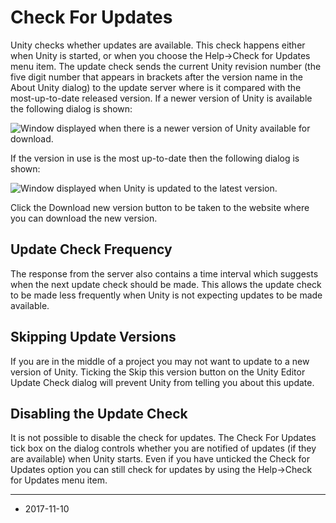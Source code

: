 Check For Updates
=================


Unity checks whether updates are available. This check happens either when Unity is started, or when you choose the Help-&gt;Check for Updates menu item. The update check sends the current Unity revision number (the five digit number that appears in brackets after the version name in the About Unity dialog) to the update server where is it compared with the most-up-to-date released version. If a newer version of Unity is available the following dialog is shown:


![Window displayed when there is a newer version of Unity available for download.](../uploads/Main/updatecheck2.jpg) 

If the version in use is the most up-to-date then the following dialog is shown:


![Window displayed when Unity is updated to the latest version.](../uploads/Main/updatecheck1.jpg) 


Click the Download new version button to be taken to the website where you can download the new version.

Update Check Frequency
----------------------


The response from the server also contains a time interval which suggests when the next update check should be made. This allows the update check to be made less frequently when Unity is not expecting updates to be made available.

Skipping Update Versions
------------------------


If you are in the middle of a project you may not want to update to a new version of Unity. Ticking the Skip this version button on the Unity Editor Update Check dialog will prevent Unity from telling you about this update.

Disabling the Update Check
--------------------------

It is not possible to disable the check for updates. The Check For Updates tick box on the dialog controls whether you are notified of updates (if they are available) when Unity starts. Even if you have unticked the Check for Updates option you can still check for updates by using the Help-&gt;Check for Updates menu item.

---
* <span class="page-edit">2017-11-10  <!-- include IncludeTextAmendPageNoEdit --></span>
